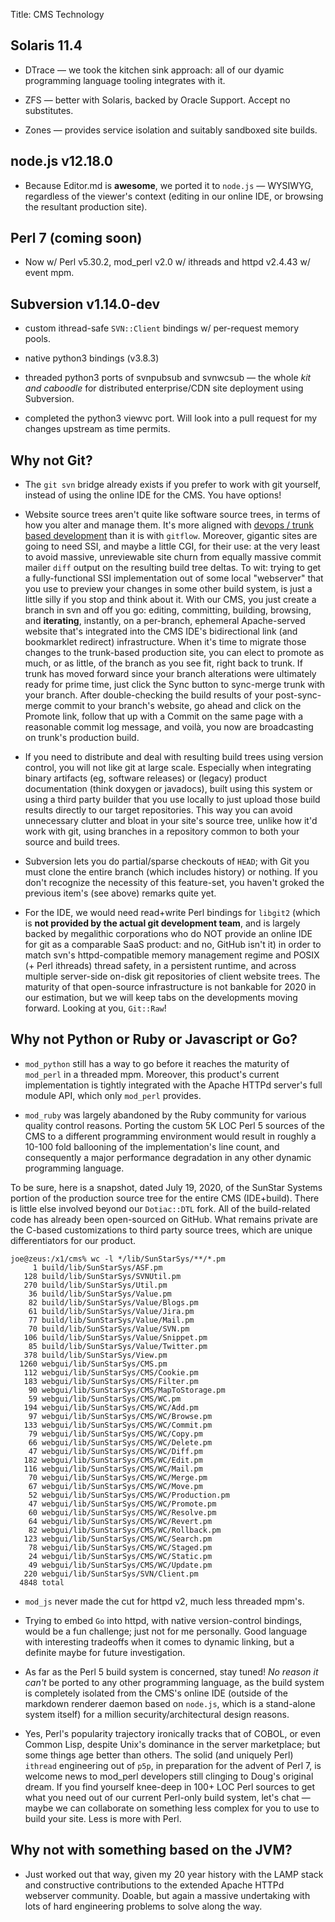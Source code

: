 Title: CMS Technology

## Solaris 11.4

- DTrace &mdash; we took the kitchen sink approach: all of our dyamic programming language tooling integrates with it.

- ZFS &mdash; better with Solaris, backed by Oracle Support.  Accept no substitutes.

- Zones &mdash; provides service isolation and suitably sandboxed site builds.

## node.js v12.18.0

- Because Editor.md is **awesome**, we ported it to `node.js` &mdash; WYSIWYG, regardless of the viewer's context (editing in our online IDE, or browsing the resultant production site).

## Perl 7 (coming soon)

- Now w/ Perl v5.30.2, mod_perl v2.0 w/ ithreads and httpd v2.4.43 w/ event mpm.

## Subversion v1.14.0-dev

- custom ithread-safe `SVN::Client` bindings w/ per-request memory pools.

- native python3 bindings (v3.8.3)

- threaded python3 ports of svnpubsub and svnwcsub &mdash; the whole *kit and caboodle* for distributed enterprise/CDN site deployment using Subversion.

- completed the python3 viewvc port.  Will look into a pull request for my changes upstream as time permits.

## Why not Git?

- The `git svn` bridge already exists if you prefer to work with git yourself, instead of using the online IDE for the CMS.  You have options!

- Website source trees aren't quite like software source trees, in terms of how you alter and manage them.  It's more aligned with [devops / trunk based development](/essays/devops) than it is with `gitflow`.  Moreover, gigantic sites are going to need SSI, and maybe a little CGI, for their use: at the very least to avoid massive, unreviewable site churn from equally massive commit mailer `diff` output on the resulting build tree deltas.  To wit: trying to get a fully-functional SSI implementation out of some local "webserver" that you use to preview your changes in some other build system, is just a little silly if you stop and think about it.  With our CMS, you just create a branch in svn and off you go: editing, committing, building, browsing, and **iterating**, instantly, on a per-branch, ephemeral Apache-served website that's integrated into the CMS IDE's bidirectional link (and bookmarklet redirect) infrastructure.  When it's time to migrate those changes to the trunk-based production site, you can elect to promote as much, or as little, of the branch as you see fit, right back to trunk.  If trunk has moved forward since your branch alterations were ultimately ready for prime time, just click the <span class="text-white">Sync</span> button to sync-merge trunk with your branch.  After double-checking the build results of your post-sync-merge commit to your branch's website, go ahead and click on the <span class="text-white">Promote</span> link, follow that up with a <span class="text-white">Commit</span> on the same page with a reasonable commit log message, and voilà, you now are broadcasting on trunk's production build.

- If you need to distribute and deal with resulting build trees using version control, you will not like git at large scale. Especially when integrating binary artifacts (eg, software releases) or (legacy) product documentation (think doxygen or javadocs), built using this system or using a third party builder that you use locally to just upload those build results directly to our target repositories. This way you can avoid unnecessary clutter and bloat in your site's source tree, unlike how it'd work with git, using branches in a repository common to both your source and build trees.

- Subversion lets you do partial/sparse checkouts of `HEAD`; with Git you must clone the entire branch (which includes history) or nothing.  If you don't recognize the necessity of this feature-set, you haven't groked the previous item's (see above) remarks quite yet.

- For the IDE, we would need read+write Perl bindings for `libgit2` (which is **not provided by the actual git development team**, and is largely backed by megalithic corporations who do NOT provide an online IDE for git as a comparable SaaS product: and no, GitHub isn't it) in order to match svn's httpd-compatible memory management regime and POSIX (+ Perl ithreads) thread safety, in a persistent runtime, and across multiple server-side on-disk git repositories of client website trees.  The maturity of that open-source infrastructure is not bankable for 2020 in our estimation, but we will keep tabs on the developments moving forward.  Looking at you, `Git::Raw`!

## Why not Python or Ruby or Javascript or Go?

- `mod_python` still has a way to go before it reaches the maturity of `mod_perl` in a threaded mpm. Moreover, this product's current implementation is tightly integrated with the Apache HTTPd server's full module API, which only `mod_perl` provides.

- `mod_ruby` was largely abandoned by the Ruby community for various quality control reasons.  Porting the custom 5K LOC Perl 5 sources of the CMS to a different programming environment would result in roughly a 10-100 fold ballooning of the implementation's line count, and consequently a major performance degradation in any other dynamic programming language.

To be sure, here is a snapshot, dated July 19, 2020, of the SunStar Systems portion of the production source tree for the entire CMS (IDE+build).  There is little else involved beyond our `Dotiac::DTL` fork.  All of the build-related code has already been open-sourced on GitHub.  What remains private are the C-based customizations to third party source trees, which are unique differentiators for our product.

```
joe@zeus:/x1/cms% wc -l */lib/SunStarSys/**/*.pm
     1 build/lib/SunStarSys/ASF.pm
   128 build/lib/SunStarSys/SVNUtil.pm
   270 build/lib/SunStarSys/Util.pm
    36 build/lib/SunStarSys/Value.pm
    82 build/lib/SunStarSys/Value/Blogs.pm
    61 build/lib/SunStarSys/Value/Jira.pm
    77 build/lib/SunStarSys/Value/Mail.pm
    70 build/lib/SunStarSys/Value/SVN.pm
   106 build/lib/SunStarSys/Value/Snippet.pm
    85 build/lib/SunStarSys/Value/Twitter.pm
   378 build/lib/SunStarSys/View.pm
  1260 webgui/lib/SunStarSys/CMS.pm
   112 webgui/lib/SunStarSys/CMS/Cookie.pm
   183 webgui/lib/SunStarSys/CMS/Filter.pm
    90 webgui/lib/SunStarSys/CMS/MapToStorage.pm
    59 webgui/lib/SunStarSys/CMS/WC.pm
   194 webgui/lib/SunStarSys/CMS/WC/Add.pm
    97 webgui/lib/SunStarSys/CMS/WC/Browse.pm
   133 webgui/lib/SunStarSys/CMS/WC/Commit.pm
    79 webgui/lib/SunStarSys/CMS/WC/Copy.pm
    66 webgui/lib/SunStarSys/CMS/WC/Delete.pm
    47 webgui/lib/SunStarSys/CMS/WC/Diff.pm
   182 webgui/lib/SunStarSys/CMS/WC/Edit.pm
   116 webgui/lib/SunStarSys/CMS/WC/Mail.pm
    70 webgui/lib/SunStarSys/CMS/WC/Merge.pm
    67 webgui/lib/SunStarSys/CMS/WC/Move.pm
    52 webgui/lib/SunStarSys/CMS/WC/Production.pm
    47 webgui/lib/SunStarSys/CMS/WC/Promote.pm
    60 webgui/lib/SunStarSys/CMS/WC/Resolve.pm
    64 webgui/lib/SunStarSys/CMS/WC/Revert.pm
    82 webgui/lib/SunStarSys/CMS/WC/Rollback.pm
   123 webgui/lib/SunStarSys/CMS/WC/Search.pm
    78 webgui/lib/SunStarSys/CMS/WC/Staged.pm
    24 webgui/lib/SunStarSys/CMS/WC/Static.pm
    49 webgui/lib/SunStarSys/CMS/WC/Update.pm
   220 webgui/lib/SunStarSys/SVN/Client.pm
  4848 total
```

- `mod_js` never made the cut for httpd v2, much less threaded mpm's.

- Trying to embed `Go` into httpd, with native version-control bindings, would be a fun challenge; just not for me personally.  Good language with interesting tradeoffs when it comes to dynamic linking, but a definite maybe for future investigation.

- As far as the Perl 5 build system is concerned, stay tuned!  *No reason it can't* be ported to any other programming language, as the build system is completely isolated from the CMS's online IDE (outside of the markdown renderer daemon based on `node.js`, which is a stand-alone system itself) for a million security/architectural design reasons.

- Yes, Perl's popularity trajectory ironically tracks that of COBOL, or  even Common Lisp, despite Unix's dominance in the server marketplace; but some things age better than others. The solid (and uniquely Perl) `ithread` engineering out of `p5p`, in preparation for the advent of Perl 7, is welcome news to mod_perl developers still clinging to Doug's original dream.  If you find yourself knee-deep in 100+ LOC Perl sources to get what you need out of our current Perl-only build system, let's chat &mdash;  maybe we can collaborate on something less complex for you to use to build your site.  Less is more with Perl.

## Why not with something based on the JVM?

-  Just worked out that way, given my 20 year history with the LAMP stack and constructive contributions to the extended Apache HTTPd webserver community.  Doable, but again a massive undertaking with lots of hard engineering problems to solve along the way.
